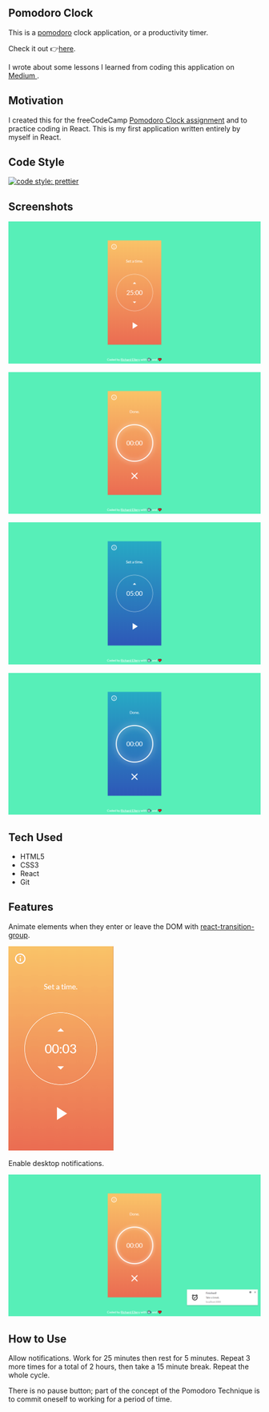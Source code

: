 ## Pomodoro Clock

This is a [pomodoro](https://francescocirillo.com/pages/pomodoro-technique) clock application, or a productivity timer. 

Check it out 👉[here](https://ellereeeee-pomodoro-clock.netlify.com/).

I wrote about some lessons I learned from coding this application on [Medium ](https://medium.com/@ellereeeee/lessons-learned-from-my-first-react-app-3c4ebb740399).

## Motivation

I created this for the freeCodeCamp [Pomodoro Clock assignment](https://learn.freecodecamp.org/front-end-libraries/front-end-libraries-projects/build-a-pomodoro-clock) and to practice coding in React. This is my first application written entirely by myself in React.

## Code Style

[![code style: prettier](https://img.shields.io/badge/code_style-prettier-ff69b4.svg?style=flat-square)](https://github.com/prettier/prettier)

## Screenshots

![Pomodoro Start](./screenshots/PomodoroStart.png)

![Pomodoro Finished](./screenshots/PomodoroFinished.png)

![Rest Start](./screenshots/RestStart.png)

![Rest Finished](./screenshots/RestFinished.png)

## Tech Used

- HTML5
- CSS3
- React
- Git

## Features

Animate elements when they enter or leave the DOM with [react-transition-group](https://github.com/reactjs/react-transition-group).

![React Transition Group Animations](./screenshots/ReactTransitionGroupAnimationsSmall.gif)

Enable desktop notifications.

![Desktop Notification](./screenshots/DesktopNotifications.png)

## How to Use

Allow notifications. Work for 25 minutes then rest for 5 minutes. Repeat 3 more times for a total of 2 hours, then take a 15 minute break. Repeat the whole cycle.

There is no pause button; part of the concept of the Pomodoro Technique is to commit oneself to working for a period of time.